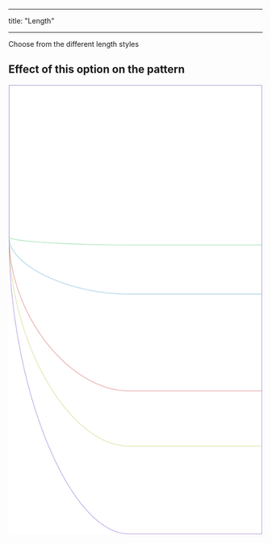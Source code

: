 ***

title: "Length"

***

Choose from the different length styles

## Effect of this option on the pattern

![This image shows the effect of this option by superimposing several variants that have a different value for this option](lunetius_length_sample.svg "Effect of this option on the pattern")

